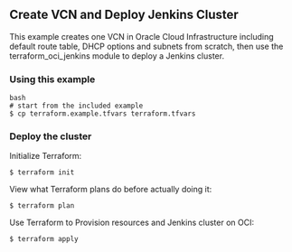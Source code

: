 ## Create VCN and Deploy Jenkins Cluster
This example creates one VCN in Oracle Cloud Infrastructure including default route table, DHCP options and subnets from scratch, then use the terraform_oci_jenkins module to deploy a Jenkins cluster.

### Using this example
```
bash
# start from the included example
$ cp terraform.example.tfvars terraform.tfvars
```

### Deploy the cluster  
Initialize Terraform:
```
$ terraform init
```
View what Terraform plans do before actually doing it:
```
$ terraform plan
```
Use Terraform to Provision resources and Jenkins cluster on OCI:
```
$ terraform apply
```
